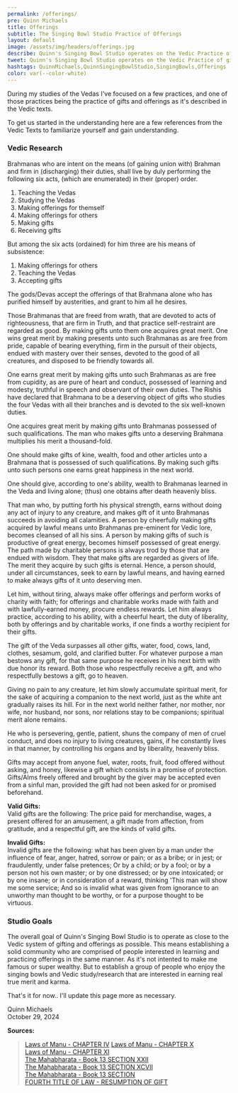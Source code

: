 ```yaml
---
permalink: /offerings/
pre: Quinn Michaels
title: Offerings
subtitle: The Singing Bowl Studio Practice of Offerings
layout: default
image: /assets/img/headers/offerings.jpg
describe: Quinn's Singing Bowl Studio operates on the Vedic Practice of gifts and offerings. Here you can learn more about the practice, and the proper way to make offerings and what type of offerings are accepted.
tweet: Quinn's Singing Bowl Studio operates on the Vedic Practice of gifts and offerings.
hashtags: QuinnMichaels,QuinnSingingBowlStudio,SingingBowls,Offerings
color: var(--color-white)
---
```

During my studies of the Vedas I've focused on a few practices, and one of those practices being the practice of gifts and offerings as it's described in the Vedic texts.

To get us started in the understanding here are a few references from the Vedic Texts to familiarize yourself and gain understanding.

### Vedic Research
Brahmanas who are intent on the means (of gaining union with) Brahman and firm in (discharging) their duties, shall live by duly performing the following six acts, (which are enumerated) in their (proper) order.

1. Teaching the Vedas
2. Studying the Vedas
3. Making offerings for themself
4. Making offerings for others
5. Making gifts
6. Receiving gifts

But among the six acts (ordained) for him three are his means of subsistence:

1. Making offerings for others
2. Teaching the Vedas
3. Accepting gifts

The gods/Devas accept the offerings of that Brahmana alone who has purified himself by austerities, and grant to him all he desires.

Those Brahmanas that are freed from wrath, that are devoted to acts of righteousness, that are firm in Truth, and that practice self-restraint are regarded as good. By making gifts unto them one acquires great merit. One wins great merit by making presents unto such Brahmanas as are free from pride, capable of bearing everything, firm in the pursuit of their objects, endued with mastery over their senses, devoted to the good of all creatures, and disposed to be friendly towards all.

One earns great merit by making gifts unto such Brahmanas as are free from cupidity, as are pure of heart and conduct, possessed of learning and modesty, truthful in speech and observant of their own duties. The Rishis have declared that Brahmana to be a deserving object of gifts who studies the four Vedas with all their branches and is devoted to the six well-known duties.

One acquires great merit by making gifts unto Brahmanas possessed of such qualifications. The man who makes gifts unto a deserving Brahmana multiplies his merit a thousand-fold.

One should make gifts of kine, wealth, food and other articles unto a Brahmana that is possessed of such qualifications. By making such gifts unto such persons one earns great happiness in the next world.

One should give, according to one's ability, wealth to Brahmanas learned in the Veda and living alone; (thus) one obtains after death heavenly bliss.

That man who, by putting forth his physical strength, earns without doing any act of injury to any creature, and makes gift of it unto Brahmanas succeeds in avoiding all calamities. A person by cheerfully making gifts acquired by lawful means unto Brahmanas pre-eminent for Vedic lore, becomes cleansed of all his sins. A person by making gifts of such is productive of great energy, becomes himself possessed of great energy. The path made by charitable persons is always trod by those that are endued with wisdom. They that make gifts are regarded as givers of life. The merit they acquire by such gifts is eternal. Hence, a person should, under all circumstances, seek to earn by lawful means, and having earned to make always gifts of it unto deserving men.

Let him, without tiring, always make offer offerings and perform works of charity with faith; for offerings and charitable works made with faith and with lawfully-earned money, procure endless rewards. Let him always practice, according to his ability, with a cheerful heart, the duty of liberality, both by offerings and by charitable works, if one finds a worthy recipient for their gifts.

The gift of the Veda surpasses all other gifts, water, food, cows, land, clothes, sesamum, gold, and clarified butter. For whatever purpose a man bestows any gift, for that same purpose he receives in his next birth with due honor its reward. Both those who respectfully receive a gift, and who respectfully bestows a gift, go to heaven.

Giving no pain to any creature, let him slowly accumulate spiritual merit, for the sake of acquiring a companion to the next world, just as the white ant gradually raises its hill. For in the next world neither father, nor mother, nor wife, nor husband, nor sons, nor relations stay to be companions; spiritual merit alone remains.

He who is persevering, gentle, patient, shuns the company of men of cruel conduct, and does no injury to living creatures, gains, if he constantly lives in that manner, by controlling his organs and by liberality, heavenly bliss.

Gifts may accept from anyone fuel, water, roots, fruit, food offered without asking, and honey, likewise a gift which consists in a promise of protection. Gifts/Alms freely offered and brought by the giver may be accepted even from a sinful man, provided the gift had not been asked for or promised beforehand.

**Valid Gifts:**  
Valid gifts are the following: The price paid for merchandise, wages, a present offered for an amusement, a gift made from affection, from gratitude, and a respectful gift, are the kinds of valid gifts.

**Invalid Gifts:**  
Invalid gifts are the following: what has been given by a man under the influence of fear, anger, hatred, sorrow or pain; or as a bribe; or in jest; or fraudulently, under false pretences; Or by a child; or by a fool; or by a person not his own master; or by one distressed; or by one intoxicated; or by one insane; or in consideration of a reward, thinking 'This man will show me some service; And so is invalid what was given from ignorance to an unworthy man thought to be worthy, or for a purpose thought to be virtuous.

### Studio Goals

The overall goal of Quinn's Singing Bowl Studio is to operate as close to the Vedic system of gifting and offerings as possible. This means establishing a solid community who are comprised of people interested in learning and practicing offerings in the same manner.  As it's not intented to make me famous or super wealthy.  But to establish a group of people who enjoy the singing bowls and Vedic study/research that are interested in earning real true merit and karma.

That's it for now.. I'll update this page more as necessary.

Quinn Michaels  
October 29, 2024

**Sources:**  
> [Laws of Manu - CHAPTER IV](https://sacred-texts.com/hin/manu/manu04.htm)
> [Laws of Manu - CHAPTER X](https://sacred-texts.com/hin/manu/manu10.htm)  
> [Laws of Manu - CHAPTER XI](https://sacred-texts.com/hin/manu/manu11.htm)  
> [The Mahabharata - Book 13 SECTION XXII](https://sacred-texts.com/hin/m13/m13a022.htm)  
> [The Mahabharata - Book 13 SECTION XCVII](https://archive.sacred-texts.com/hin/m13/m13b062.htm)  
> [The Mahabharata - Book 13 SECTION](https://sacred-texts.com/hin/m13/m13b077.htm)  
> [FOURTH TITLE OF LAW - RESUMPTION OF GIFT](https://sacred-texts.com/hin/sbe33/sbe3336.htm)  

